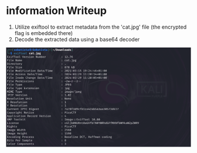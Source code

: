 # information Writeup

1. Utilize exiftool to extract metadata from the 'cat.jpg' file (the encrypted flag is embedded there)
2. Decode the extracted data using a base64 decoder

![Check image in folder](information.png "Solution image")